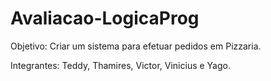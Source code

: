 # Avaliacao-LogicaProg
Objetivo: Criar um sistema para efetuar pedidos em Pizzaria.

Integrantes: Teddy, Thamires, Victor, Vinicius e Yago.
